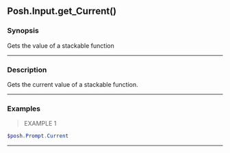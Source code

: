 Posh.Input.get_Current()
------------------------

### Synopsis
Gets the value of a stackable function

---

### Description

Gets the current value of a stackable function.

---

### Examples
> EXAMPLE 1

```PowerShell
$posh.Prompt.Current
```

---
